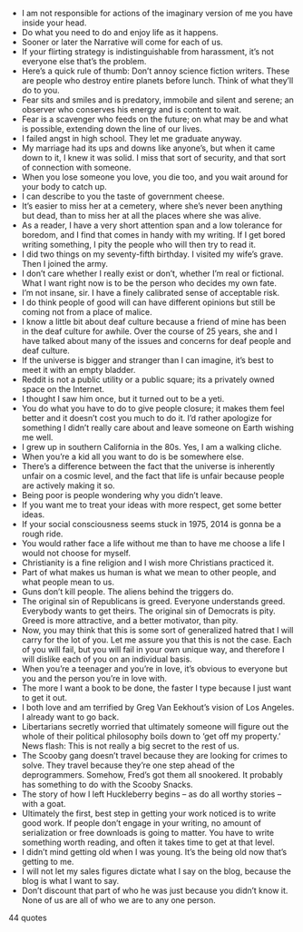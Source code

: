  - I am not responsible for actions of the imaginary version of me you have inside your head.
 - Do what you need to do and enjoy life as it happens.
 - Sooner or later the Narrative will come for each of us.
 - If your flirting strategy is indistinguishable from harassment, it’s not everyone else that’s the problem.
 - Here’s a quick rule of thumb: Don’t annoy science fiction writers. These are people who destroy entire planets before lunch. Think of what they’ll do to you.
 - Fear sits and smiles and is predatory, immobile and silent and serene; an observer who conserves his energy and is content to wait.
 - Fear is a scavenger who feeds on the future; on what may be and what is possible, extending down the line of our lives.
 - I failed angst in high school. They let me graduate anyway.
 - My marriage had its ups and downs like anyone’s, but when it came down to it, I knew it was solid. I miss that sort of security, and that sort of connection with someone.
 - When you lose someone you love, you die too, and you wait around for your body to catch up.
 - I can describe to you the taste of government cheese.
 - It’s easier to miss her at a cemetery, where she’s never been anything but dead, than to miss her at all the places where she was alive.
 - As a reader, I have a very short attention span and a low tolerance for boredom, and I find that comes in handy with my writing. If I get bored writing something, I pity the people who will then try to read it.
 - I did two things on my seventy-fifth birthday. I visited my wife’s grave. Then I joined the army.
 - I don’t care whether I really exist or don’t, whether I’m real or fictional. What I want right now is to be the person who decides my own fate.
 - I’m not insane, sir. I have a finely calibrated sense of acceptable risk.
 - I do think people of good will can have different opinions but still be coming not from a place of malice.
 - I know a little bit about deaf culture because a friend of mine has been in the deaf culture for awhile. Over the course of 25 years, she and I have talked about many of the issues and concerns for deaf people and deaf culture.
 - If the universe is bigger and stranger than I can imagine, it’s best to meet it with an empty bladder.
 - Reddit is not a public utility or a public square; its a privately owned space on the Internet.
 - I thought I saw him once, but it turned out to be a yeti.
 - You do what you have to do to give people closure; it makes them feel better and it doesn’t cost you much to do it. I’d rather apologize for something I didn’t really care about and leave someone on Earth wishing me well.
 - I grew up in southern California in the 80s. Yes, I am a walking cliche.
 - When you’re a kid all you want to do is be somewhere else.
 - There’s a difference between the fact that the universe is inherently unfair on a cosmic level, and the fact that life is unfair because people are actively making it so.
 - Being poor is people wondering why you didn’t leave.
 - If you want me to treat your ideas with more respect, get some better ideas.
 - If your social consciousness seems stuck in 1975, 2014 is gonna be a rough ride.
 - You would rather face a life without me than to have me choose a life I would not choose for myself.
 - Christianity is a fine religion and I wish more Christians practiced it.
 - Part of what makes us human is what we mean to other people, and what people mean to us.
 - Guns don’t kill people. The aliens behind the triggers do.
 - The original sin of Republicans is greed. Everyone understands greed. Everybody wants to get theirs. The original sin of Democrats is pity. Greed is more attractive, and a better motivator, than pity.
 - Now, you may think that this is some sort of generalized hatred that I will carry for the lot of you. Let me assure you that this is not the case. Each of you will fail, but you will fail in your own unique way, and therefore I will dislike each of you on an individual basis.
 - When you’re a teenager and you’re in love, it’s obvious to everyone but you and the person you’re in love with.
 - The more I want a book to be done, the faster I type because I just want to get it out.
 - I both love and am terrified by Greg Van Eekhout’s vision of Los Angeles. I already want to go back.
 - Libertarians secretly worried that ultimately someone will figure out the whole of their political philosophy boils down to ‘get off my property.’ News flash: This is not really a big secret to the rest of us.
 - The Scooby gang doesn’t travel because they are looking for crimes to solve. They travel because they’re one step ahead of the deprogrammers. Somehow, Fred’s got them all snookered. It probably has something to do with the Scooby Snacks.
 - The story of how I left Huckleberry begins – as do all worthy stories – with a goat.
 - Ultimately the first, best step in getting your work noticed is to write good work. If people don’t engage in your writing, no amount of serialization or free downloads is going to matter. You have to write something worth reading, and often it takes time to get at that level.
 - I didn’t mind getting old when I was young. It’s the being old now that’s getting to me.
 - I will not let my sales figures dictate what I say on the blog, because the blog is what I want to say.
 - Don’t discount that part of who he was just because you didn’t know it. None of us are all of who we are to any one person.

44 quotes